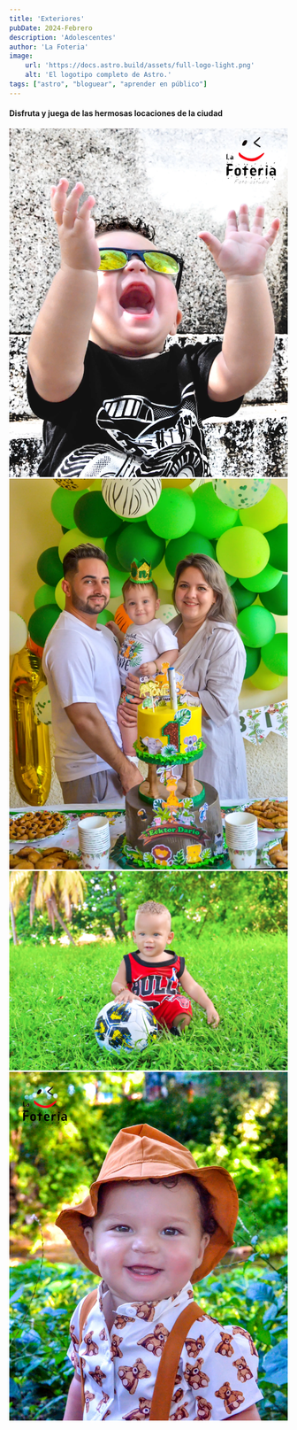 ```yaml
---
title: 'Exteriores'
pubDate: 2024-Febrero
description: 'Adolescentes'
author: 'La Foteria'
image:
    url: 'https://docs.astro.build/assets/full-logo-light.png'
    alt: 'El logotipo completo de Astro.'
tags: ["astro", "bloguear", "aprender en público"]
---
```




#### Disfruta y juega de las hermosas locaciones de la ciudad

![adolescentes][path]
![adolescentes][path2]
![adolescentes][path3]
![adolescentes][path4]

[path]: ../../../assets/exteriores/01.webp
[path2]: ../../../assets/exteriores/02.webp
[path3]: ../../../assets/exteriores/03.webp
[path4]: ../../../assets/exteriores/04.webp
